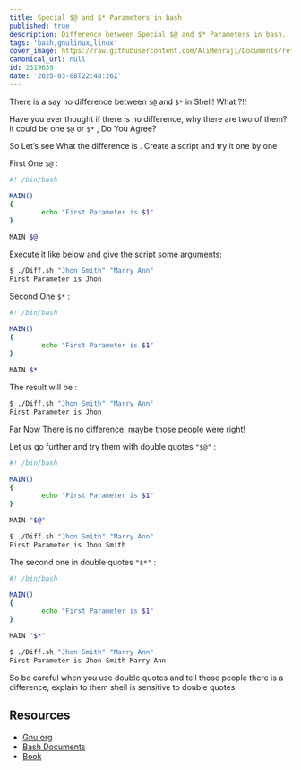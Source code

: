 ```yaml
---
title: Special $@ and $* Parameters in bash
published: true
description: Difference between Special $@ and $* Parameters in bash.
tags: 'bash,gnulinux,linux'
cover_image: https://raw.githubusercontent.com/AliMehraji/Documents/refs/heads/main/posts/assets/special-parameters-in-bash.webp
canonical_url: null
id: 2319639
date: '2025-03-08T22:48:26Z'
---
```


There is a say no difference between `$@` and `$*` in Shell! What ?!!

Have you ever thought if there is no difference, why there are two of them? it could be one `$@` or `$*` , Do You Agree?

So Let’s see What the difference is . Create a script and try it one by one

First One `$@` :

```bash
#! /bin/bash

MAIN()
{
        echo "First Parameter is $1"
}

MAIN $@
```

Execute it like below and give the script some arguments:

```bash
$ ./Diff.sh "Jhon Smith" "Marry Ann"
First Parameter is Jhon

```

Second One `$*` :

```bash
#! /bin/bash

MAIN()
{
        echo "First Parameter is $1"
}

MAIN $*
```

The result will be :

```bash
$ ./Diff.sh "Jhon Smith" "Marry Ann"
First Parameter is Jhon
```

Far Now There is no difference, maybe those people were right!

Let us go further and try them with double quotes `"$@"` :

```bash
#! /bin/bash

MAIN()
{
        echo "First Parameter is $1"
}

MAIN "$@"
```

```bash
$ ./Diff.sh "Jhon Smith" "Marry Ann"
First Parameter is Jhon Smith
```

The second one in double quotes `"$*"` :

```bash
#! /bin/bash

MAIN()
{
        echo "First Parameter is $1"
}

MAIN "$*"
```

```bash
$ ./Diff.sh "Jhon Smith" "Marry Ann"
First Parameter is Jhon Smith Marry Ann
```

So be careful when you use double quotes and tell those people there is a difference, explain to them shell is sensitive to double quotes.

## Resources

- [Gnu.org](https://www.gnu.org/software/bash/)
- [Bash Documents](https://www.gnu.org/software/bash/manual/)
- [Book](https://www.amazon.ca/Learning-bash-Shell-Unix-Programming/dp/0596009658)
